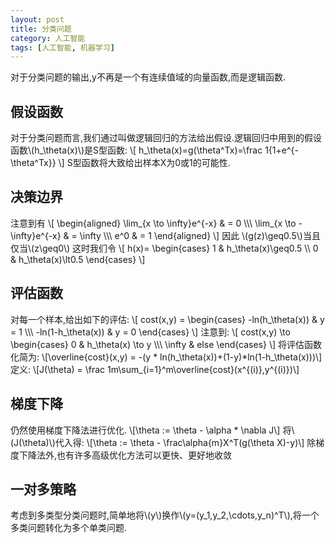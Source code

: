 ```yaml
---
layout: post
title: 分类问题
category: 人工智能
tags: [人工智能, 机器学习]
---
```


对于分类问题的输出,y不再是一个有连续值域的向量函数,而是逻辑函数.

<!--exerpt-->

## 假设函数

对于分类问题而言,我们通过叫做逻辑回归的方法给出假设.逻辑回归中用到的假设函数\\(h_\theta(x)\\)是S型函数:
\\[
h_\theta(x)=g(\theta^Tx)=\frac 1{1+e^{-\theta^Tx}}
\\]
S型函数将大致给出样本X为0或1的可能性.

## 决策边界

注意到有
\\[
\begin{aligned}
\lim_{x \to \infty}e^{-x} & = 0 \\\\\\
\lim_{x \to -\infty}e^{-x} & = \infty \\\\\\
e^0 & = 1
\end{aligned}
\\]
因此
\\(g(z)\geq0.5\\)当且仅当\\(z\geq0\\)
这时我们令
\\[
h(x)=
\begin{cases}
1 & h_\theta(x)\geq0.5 \\\\
0 & h_\theta(x)\lt0.5
\end{cases}
\\]

## 评估函数

对每一个样本,给出如下的评估:
\\[
cost(x,y) =
\begin{cases}
-ln(h_\theta(x)) & y = 1 \\\\\\
-ln(1-h_\theta(x)) & y = 0
\end{cases}
\\]
注意到:
\\[
cost(x,y) \to
\begin{cases}
0 & h_\theta(x) \to y \\\\\\
\infty & else
\end{cases}
\\]
将评估函数化简为:
\\[\overline{cost}(x,y) = -(y * ln(h_\theta(x))+(1-y)*ln(1-h_\theta(x)))\\]
定义:
\\[J(\theta) = \frac 1m\sum_{i=1}^m\overline{cost}(x^{(i)},y^{(i)})\\]

## 梯度下降

仍然使用梯度下降法进行优化.
\\[\theta := \theta - \alpha * \nabla J\\]
将\\(J(\theta)\\)代入得:
\\[\theta := \theta - \frac\alpha{m}X^T(g(\theta X)-y)\\]
除梯度下降法外,也有许多高级优化方法可以更快、更好地收敛

## 一对多策略

考虑到多类型分类问题时,简单地将\\(y\\)换作\\(y=(y_1,y_2,\cdots,y_n)^T\\),将一个多类问题转化为多个单类问题.